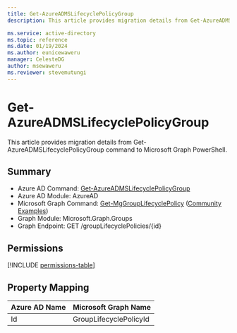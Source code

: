 ```yaml
---
title: Get-AzureADMSLifecyclePolicyGroup
description: This article provides migration details from Get-AzureADMSLifecyclePolicyGroup command to Microsoft Graph PowerShell.

ms.service: active-directory
ms.topic: reference
ms.date: 01/19/2024
ms.author: eunicewaweru
manager: CelesteDG
author: msewaweru
ms.reviewer: stevemutungi
---
```


# Get-AzureADMSLifecyclePolicyGroup

This article provides migration details from Get-AzureADMSLifecyclePolicyGroup command to Microsoft Graph PowerShell.

## Summary

+ Azure AD Command: [Get-AzureADMSLifecyclePolicyGroup](/powershell/module/azuread/get-azureadmslifecyclepolicygroup)
+ Azure AD Module: AzureAD
+ Microsoft Graph Command: [Get-MgGroupLifecyclePolicy](/powershell/module/microsoft.graph.groups/get-mggrouplifecyclepolicy) ([Community Examples](https://github.com/orgs/msgraph/discussions?discussions_q=Get-MgGroupLifecyclePolicy))
+ Graph Module: Microsoft.Graph.Groups
+ Graph Endpoint:  GET /groupLifecyclePolicies/{id}

## Permissions

[!INCLUDE [permissions-table](~/graphref/api-reference/v1.0/includes/permissions/grouplifecyclepolicy-get-permissions.md)]

## Property Mapping

|Azure AD Name|Microsoft Graph Name|
|---|---|
|Id|GroupLifecyclePolicyId|